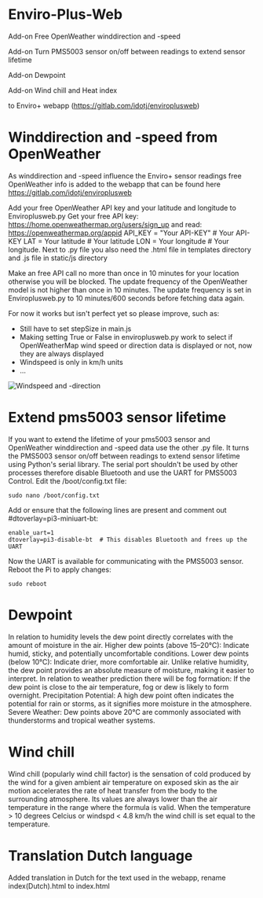 # Enviro-Plus-Web
Add-on Free OpenWeather winddirection and -speed

Add-on Turn PMS5003 sensor on/off between readings to extend sensor lifetime

Add-on Dewpoint

Add-on Wind chill and Heat index

to Enviro+ webapp (https://gitlab.com/idotj/enviroplusweb)

# Winddirection and -speed from OpenWeather
As winddirection and -speed influence the Enviro+ sensor readings free OpenWeather info is added to the webapp that can be found here https://gitlab.com/idotj/enviroplusweb

Add your free OpenWeather API key and your latitude and longitude to Enviroplusweb.py
Get your free API key: https://home.openweathermap.org/users/sign_up and read: https://openweathermap.org/appid
API_KEY = "Your API-KEY" # Your API-KEY
LAT = Your latitude  # Your latitude
LON = Your longitude  # Your longitude.
Next to .py file you also need the .html file in templates directory and .js file in static/js directory

Make an free API call no more than once in 10 minutes for your location otherwise you will be blocked.
The update frequency of the OpenWeather model is not higher than once in 10 minutes.
The update frequency is set in Enviroplusweb.py to 10 minutes/600 seconds before fetching data again.

For now it works but isn't perfect yet so please improve, such as:
- Still have to set stepSize in main.js
- Making setting True or False in enviroplusweb.py work to select if OpenWeatherMap wind speed or direction data is displayed or not, now they are always displayed
- Windspeed is only in km/h units
- ...

![Windspeed and -direction](https://github.com/user-attachments/assets/03c23231-667f-4b2a-9844-245ac759b7f6)

# Extend pms5003 sensor lifetime
If you want to extend the lifetime of your pms5003 sensor and OpenWeather winddirection and -speed data use the other .py file.
It turns the PMS5003 sensor on/off between readings to extend sensor lifetime using Python's serial library.
The serial port shouldn't be used by other processes therefore disable Bluetooth and use the UART for PMS5003 Control. Edit the /boot/config.txt file:

    sudo nano /boot/config.txt
    
Add or ensure that the following lines are present and comment out #dtoverlay=pi3-miniuart-bt:

    enable_uart=1
    dtoverlay=pi3-disable-bt  # This disables Bluetooth and frees up the UART
    
Now the UART is available for communicating with the PMS5003 sensor. Reboot the Pi to apply changes:

    sudo reboot

# Dewpoint
In relation to humidity levels the dew point directly correlates with the amount of moisture in the air. Higher dew points (above 15–20°C): Indicate humid, sticky, and potentially uncomfortable conditions. Lower dew points (below 10°C): Indicate drier, more comfortable air. Unlike relative humidity, the dew point provides an absolute measure of moisture, making it easier to interpret. In relation to weather prediction there will be fog formation: If the dew point is close to the air temperature, fog or dew is likely to form overnight. Precipitation Potential: A high dew point often indicates the potential for rain or storms, as it signifies more moisture in the atmosphere. Severe Weather: Dew points above 20°C are commonly associated with thunderstorms and tropical weather systems.

# Wind chill
Wind chill (popularly wind chill factor) is the sensation of cold produced by the wind for a given ambient air temperature on exposed skin as the air motion accelerates the rate of heat transfer from the body to the surrounding atmosphere. Its values are always lower than the air temperature in the range where the formula is valid. When the temperature > 10 degrees Celcius or windspd < 4.8 km/h the wind chill is set equal to the temperature.

# Translation Dutch language
Added translation in Dutch for the text used in the webapp, rename index(Dutch).html to index.html

